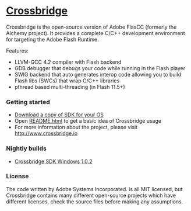 # [Crossbridge](http://www.crossbridge.io) 

Crossbridge is the open-source version of Adobe FlasCC (formerly the Alchemy project). 
It provides a complete C/C++ development environment for targeting the Adobe Flash Runtime.  

Features:

* LLVM-GCC 4.2 compiler with Flash backend
* GDB debugger that debugs your code while running in the Flash player
* SWIG backend that auto generates interop code allowing you to build Flash libs (SWCs) that wrap C/C++ libraries
* pthread based multi-threading (in Flash 11.5+)

### Getting started

* [Download a copy of SDK for your OS](http://sourceforge.net/projects/crossbridge/files/)
* Open [README.html](README.html) to get a basic idea of Crossbridge usage
* For more information about the project, please visit http://www.crossbridge.io

### Nightly builds

* [Crossbridge SDK Windows 1.0.2](https://dl.dropboxusercontent.com/u/1375050/cb_master_sdk-win.zip)

### License

The code written by Adobe Systems Incorporated. is all MIT licensed, but Crossbridge contains many different open-source projects which have different licenses, check the source files before making any assumptions.